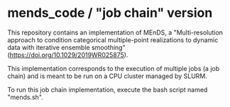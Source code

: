 # mends_code / "job chain" version

This repository contains an implementation of MEnDS, a "Multi-resolution approach to condition categorical multiple-point realizations to dynamic data with iterative ensemble smoothing" (https://doi.org/10.1029/2019WR025875).

This implementation corresponds to the execution of multiple jobs (a job chain) and is meant to be run on a CPU cluster managed by SLURM.

To run this job chain implementation, execute the bash script named "mends.sh".

